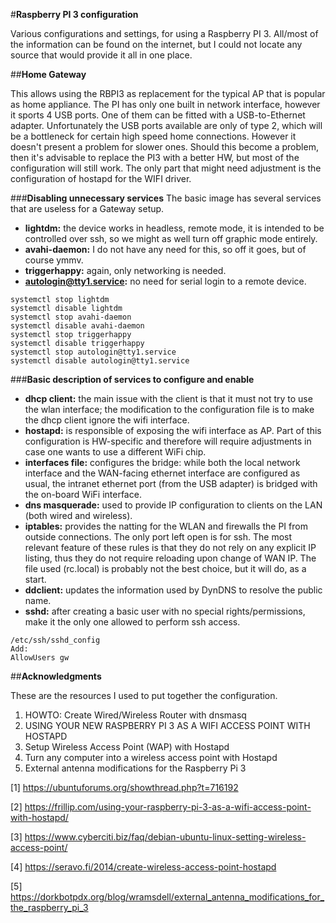 #**Raspberry PI 3 configuration**

Various configurations and settings, for using a Raspberry PI 3.
All/most of the information can be found on the internet, but I could not locate any source that would provide it all in one place.

##**Home Gateway**

This allows using the RBPI3 as replacement for the typical AP that is popular as home appliance.
The PI has only one built in network interface, however it sports 4 USB ports. One of them can be fitted with a USB-to-Ethernet adapter. Unfortunately the USB ports available are only of type 2, which will be a bottleneck for certain high speed home connections. However it doesn't present a problem for slower ones.
Should this become a problem, then it's advisable to replace the PI3 with a better HW, but most of the configuration will still work. The only part that might need adjustment is the configuration of hostapd for the WIFI driver.

###**Disabling unnecessary services**
The basic image has several services that are useless for a Gateway setup.
 - **lightdm:** the device works in headless, remote mode, it is intended to be controlled over ssh, so we might as well turn off graphic mode entirely.
 - **avahi-daemon:** I do not have any need for this, so off it goes, but of course ymmv.
 - **triggerhappy:** again, only networking is needed.
 - **autologin@tty1.service:** no need for serial login to a remote device.

````
systemctl stop lightdm
systemctl disable lightdm
systemctl stop avahi-daemon
systemctl disable avahi-daemon
systemctl stop triggerhappy
systemctl disable triggerhappy
systemctl stop autologin@tty1.service
systemctl disable autologin@tty1.service
````

###**Basic description of services to configure and enable**

 - **dhcp client:** the main issue with the client is that it must not try to use the wlan interface; the modification to the configuration file is to make the dhcp client ignore the wifi interface.
 - **hostapd:** is responsible of exposing the wifi interface as AP. Part of this configuration is HW-specific and therefore will require adjustments in case one wants to use a different WiFi chip.
 - **interfaces file:** configures the bridge: while both the local network interface and the WAN-facing ethernet interface are configured as usual, the intranet ethernet port (from the USB adapter) is bridged with the on-board WiFi interface.
 - **dns masquerade:** used to provide IP configuration to clients on the LAN (both wired and wireless).
 - **iptables:** provides the natting for the WLAN and firewalls the PI from outside connections. The only port left open is for ssh. The most relevant feature of these rules is that they do not rely on any explicit IP listing, thus they do not require reloading upon change of WAN IP. The file used (rc.local) is probably not the best choice, but it will do, as a start.
 - **ddclient:** updates the information used by DynDNS to resolve the public name.
 - **sshd:** after creating a basic user with no special rights/permissions, make it the only one allowed to perform ssh access.
````
/etc/ssh/sshd_config
Add:
AllowUsers gw
````

##**Acknowledgments**

These are the resources I used to put together the configuration.

 1. HOWTO: Create Wired/Wireless Router with dnsmasq
 2. USING YOUR NEW RASPBERRY PI 3 AS A WIFI ACCESS POINT WITH HOSTAPD
 3. Setup Wireless Access Point (WAP) with Hostapd
 4. Turn any computer into a wireless access point with Hostapd
 5. External antenna modifications for the Raspberry Pi 3

[1] https://ubuntuforums.org/showthread.php?t=716192

[2] https://frillip.com/using-your-raspberry-pi-3-as-a-wifi-access-point-with-hostapd/

[3] https://www.cyberciti.biz/faq/debian-ubuntu-linux-setting-wireless-access-point/

[4] https://seravo.fi/2014/create-wireless-access-point-hostapd

[5] https://dorkbotpdx.org/blog/wramsdell/external_antenna_modifications_for_the_raspberry_pi_3

